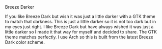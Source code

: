  Breeze Darker
 
 If you like Breeze Dark but wish it was just a little darker with a GTK theme to match that darkness. This is just a little darker so it is not too dark but in my eyes just right. I like Breeze Dark but have always wished it was just a little darker so I made it that way for myself and decided to share. The GTK theme matches perfectly. I use Arch so this is built from the latest Breeze Dark color scheme.

